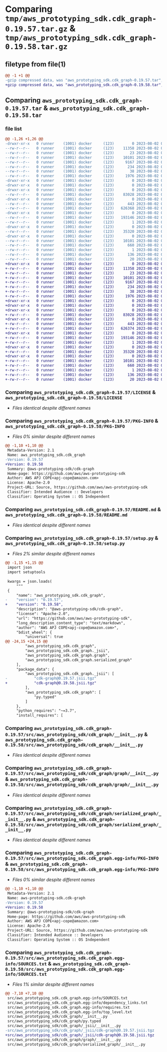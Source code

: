 # Comparing `tmp/aws_prototyping_sdk.cdk_graph-0.19.57.tar.gz` & `tmp/aws_prototyping_sdk.cdk_graph-0.19.58.tar.gz`

## filetype from file(1)

```diff
@@ -1 +1 @@
-gzip compressed data, was "aws_prototyping_sdk.cdk_graph-0.19.57.tar", last modified: Wed Aug  2 02:51:01 2023, max compression
+gzip compressed data, was "aws_prototyping_sdk.cdk_graph-0.19.58.tar", last modified: Wed Aug  2 06:29:36 2023, max compression
```

## Comparing `aws_prototyping_sdk.cdk_graph-0.19.57.tar` & `aws_prototyping_sdk.cdk_graph-0.19.58.tar`

### file list

```diff
@@ -1,26 +1,26 @@
-drwxr-xr-x   0 runner    (1001) docker     (123)        0 2023-08-02 02:51:01.937218 aws_prototyping_sdk.cdk_graph-0.19.57/
--rw-r--r--   0 runner    (1001) docker     (123)    11358 2023-08-02 02:50:51.000000 aws_prototyping_sdk.cdk_graph-0.19.57/LICENSE
--rw-r--r--   0 runner    (1001) docker     (123)       23 2023-08-02 02:50:51.000000 aws_prototyping_sdk.cdk_graph-0.19.57/MANIFEST.in
--rw-r--r--   0 runner    (1001) docker     (123)    10101 2023-08-02 02:51:01.937218 aws_prototyping_sdk.cdk_graph-0.19.57/PKG-INFO
--rw-r--r--   0 runner    (1001) docker     (123)     9167 2023-08-02 02:50:51.000000 aws_prototyping_sdk.cdk_graph-0.19.57/README.md
--rw-r--r--   0 runner    (1001) docker     (123)      234 2023-08-02 02:50:51.000000 aws_prototyping_sdk.cdk_graph-0.19.57/pyproject.toml
--rw-r--r--   0 runner    (1001) docker     (123)       38 2023-08-02 02:51:01.937218 aws_prototyping_sdk.cdk_graph-0.19.57/setup.cfg
--rw-r--r--   0 runner    (1001) docker     (123)     1976 2023-08-02 02:50:51.000000 aws_prototyping_sdk.cdk_graph-0.19.57/setup.py
-drwxr-xr-x   0 runner    (1001) docker     (123)        0 2023-08-02 02:51:01.929217 aws_prototyping_sdk.cdk_graph-0.19.57/src/
-drwxr-xr-x   0 runner    (1001) docker     (123)        0 2023-08-02 02:51:01.933218 aws_prototyping_sdk.cdk_graph-0.19.57/src/aws_prototyping_sdk/
-drwxr-xr-x   0 runner    (1001) docker     (123)        0 2023-08-02 02:51:01.933218 aws_prototyping_sdk.cdk_graph-0.19.57/src/aws_prototyping_sdk/cdk_graph/
--rw-r--r--   0 runner    (1001) docker     (123)    83028 2023-08-02 02:50:51.000000 aws_prototyping_sdk.cdk_graph-0.19.57/src/aws_prototyping_sdk/cdk_graph/__init__.py
-drwxr-xr-x   0 runner    (1001) docker     (123)        0 2023-08-02 02:51:01.933218 aws_prototyping_sdk.cdk_graph-0.19.57/src/aws_prototyping_sdk/cdk_graph/_jsii/
--rw-r--r--   0 runner    (1001) docker     (123)      443 2023-08-02 02:50:51.000000 aws_prototyping_sdk.cdk_graph-0.19.57/src/aws_prototyping_sdk/cdk_graph/_jsii/__init__.py
--rw-r--r--   0 runner    (1001) docker     (123)   626368 2023-08-02 02:50:51.000000 aws_prototyping_sdk.cdk_graph-0.19.57/src/aws_prototyping_sdk/cdk_graph/_jsii/cdk-graph@0.19.57.jsii.tgz
-drwxr-xr-x   0 runner    (1001) docker     (123)        0 2023-08-02 02:51:01.937218 aws_prototyping_sdk.cdk_graph-0.19.57/src/aws_prototyping_sdk/cdk_graph/graph/
--rw-r--r--   0 runner    (1001) docker     (123)   193146 2023-08-02 02:50:51.000000 aws_prototyping_sdk.cdk_graph-0.19.57/src/aws_prototyping_sdk/cdk_graph/graph/__init__.py
--rw-r--r--   0 runner    (1001) docker     (123)        1 2023-08-02 02:50:51.000000 aws_prototyping_sdk.cdk_graph-0.19.57/src/aws_prototyping_sdk/cdk_graph/py.typed
-drwxr-xr-x   0 runner    (1001) docker     (123)        0 2023-08-02 02:51:01.937218 aws_prototyping_sdk.cdk_graph-0.19.57/src/aws_prototyping_sdk/cdk_graph/serialized_graph/
--rw-r--r--   0 runner    (1001) docker     (123)    35320 2023-08-02 02:50:51.000000 aws_prototyping_sdk.cdk_graph-0.19.57/src/aws_prototyping_sdk/cdk_graph/serialized_graph/__init__.py
-drwxr-xr-x   0 runner    (1001) docker     (123)        0 2023-08-02 02:51:01.933218 aws_prototyping_sdk.cdk_graph-0.19.57/src/aws_prototyping_sdk.cdk_graph.egg-info/
--rw-r--r--   0 runner    (1001) docker     (123)    10101 2023-08-02 02:51:01.000000 aws_prototyping_sdk.cdk_graph-0.19.57/src/aws_prototyping_sdk.cdk_graph.egg-info/PKG-INFO
--rw-r--r--   0 runner    (1001) docker     (123)      660 2023-08-02 02:51:01.000000 aws_prototyping_sdk.cdk_graph-0.19.57/src/aws_prototyping_sdk.cdk_graph.egg-info/SOURCES.txt
--rw-r--r--   0 runner    (1001) docker     (123)        1 2023-08-02 02:51:01.000000 aws_prototyping_sdk.cdk_graph-0.19.57/src/aws_prototyping_sdk.cdk_graph.egg-info/dependency_links.txt
--rw-r--r--   0 runner    (1001) docker     (123)      136 2023-08-02 02:51:01.000000 aws_prototyping_sdk.cdk_graph-0.19.57/src/aws_prototyping_sdk.cdk_graph.egg-info/requires.txt
--rw-r--r--   0 runner    (1001) docker     (123)       20 2023-08-02 02:51:01.000000 aws_prototyping_sdk.cdk_graph-0.19.57/src/aws_prototyping_sdk.cdk_graph.egg-info/top_level.txt
+drwxr-xr-x   0 runner    (1001) docker     (123)        0 2023-08-02 06:29:36.402761 aws_prototyping_sdk.cdk_graph-0.19.58/
+-rw-r--r--   0 runner    (1001) docker     (123)    11358 2023-08-02 06:29:26.000000 aws_prototyping_sdk.cdk_graph-0.19.58/LICENSE
+-rw-r--r--   0 runner    (1001) docker     (123)       23 2023-08-02 06:29:26.000000 aws_prototyping_sdk.cdk_graph-0.19.58/MANIFEST.in
+-rw-r--r--   0 runner    (1001) docker     (123)    10101 2023-08-02 06:29:36.402761 aws_prototyping_sdk.cdk_graph-0.19.58/PKG-INFO
+-rw-r--r--   0 runner    (1001) docker     (123)     9167 2023-08-02 06:29:26.000000 aws_prototyping_sdk.cdk_graph-0.19.58/README.md
+-rw-r--r--   0 runner    (1001) docker     (123)      234 2023-08-02 06:29:26.000000 aws_prototyping_sdk.cdk_graph-0.19.58/pyproject.toml
+-rw-r--r--   0 runner    (1001) docker     (123)       38 2023-08-02 06:29:36.402761 aws_prototyping_sdk.cdk_graph-0.19.58/setup.cfg
+-rw-r--r--   0 runner    (1001) docker     (123)     1976 2023-08-02 06:29:26.000000 aws_prototyping_sdk.cdk_graph-0.19.58/setup.py
+drwxr-xr-x   0 runner    (1001) docker     (123)        0 2023-08-02 06:29:36.398761 aws_prototyping_sdk.cdk_graph-0.19.58/src/
+drwxr-xr-x   0 runner    (1001) docker     (123)        0 2023-08-02 06:29:36.398761 aws_prototyping_sdk.cdk_graph-0.19.58/src/aws_prototyping_sdk/
+drwxr-xr-x   0 runner    (1001) docker     (123)        0 2023-08-02 06:29:36.398761 aws_prototyping_sdk.cdk_graph-0.19.58/src/aws_prototyping_sdk/cdk_graph/
+-rw-r--r--   0 runner    (1001) docker     (123)    83028 2023-08-02 06:29:26.000000 aws_prototyping_sdk.cdk_graph-0.19.58/src/aws_prototyping_sdk/cdk_graph/__init__.py
+drwxr-xr-x   0 runner    (1001) docker     (123)        0 2023-08-02 06:29:36.398761 aws_prototyping_sdk.cdk_graph-0.19.58/src/aws_prototyping_sdk/cdk_graph/_jsii/
+-rw-r--r--   0 runner    (1001) docker     (123)      443 2023-08-02 06:29:26.000000 aws_prototyping_sdk.cdk_graph-0.19.58/src/aws_prototyping_sdk/cdk_graph/_jsii/__init__.py
+-rw-r--r--   0 runner    (1001) docker     (123)   626374 2023-08-02 06:29:26.000000 aws_prototyping_sdk.cdk_graph-0.19.58/src/aws_prototyping_sdk/cdk_graph/_jsii/cdk-graph@0.19.58.jsii.tgz
+drwxr-xr-x   0 runner    (1001) docker     (123)        0 2023-08-02 06:29:36.402761 aws_prototyping_sdk.cdk_graph-0.19.58/src/aws_prototyping_sdk/cdk_graph/graph/
+-rw-r--r--   0 runner    (1001) docker     (123)   193146 2023-08-02 06:29:26.000000 aws_prototyping_sdk.cdk_graph-0.19.58/src/aws_prototyping_sdk/cdk_graph/graph/__init__.py
+-rw-r--r--   0 runner    (1001) docker     (123)        1 2023-08-02 06:29:26.000000 aws_prototyping_sdk.cdk_graph-0.19.58/src/aws_prototyping_sdk/cdk_graph/py.typed
+drwxr-xr-x   0 runner    (1001) docker     (123)        0 2023-08-02 06:29:36.402761 aws_prototyping_sdk.cdk_graph-0.19.58/src/aws_prototyping_sdk/cdk_graph/serialized_graph/
+-rw-r--r--   0 runner    (1001) docker     (123)    35320 2023-08-02 06:29:26.000000 aws_prototyping_sdk.cdk_graph-0.19.58/src/aws_prototyping_sdk/cdk_graph/serialized_graph/__init__.py
+drwxr-xr-x   0 runner    (1001) docker     (123)        0 2023-08-02 06:29:36.398761 aws_prototyping_sdk.cdk_graph-0.19.58/src/aws_prototyping_sdk.cdk_graph.egg-info/
+-rw-r--r--   0 runner    (1001) docker     (123)    10101 2023-08-02 06:29:36.000000 aws_prototyping_sdk.cdk_graph-0.19.58/src/aws_prototyping_sdk.cdk_graph.egg-info/PKG-INFO
+-rw-r--r--   0 runner    (1001) docker     (123)      660 2023-08-02 06:29:36.000000 aws_prototyping_sdk.cdk_graph-0.19.58/src/aws_prototyping_sdk.cdk_graph.egg-info/SOURCES.txt
+-rw-r--r--   0 runner    (1001) docker     (123)        1 2023-08-02 06:29:36.000000 aws_prototyping_sdk.cdk_graph-0.19.58/src/aws_prototyping_sdk.cdk_graph.egg-info/dependency_links.txt
+-rw-r--r--   0 runner    (1001) docker     (123)      136 2023-08-02 06:29:36.000000 aws_prototyping_sdk.cdk_graph-0.19.58/src/aws_prototyping_sdk.cdk_graph.egg-info/requires.txt
+-rw-r--r--   0 runner    (1001) docker     (123)       20 2023-08-02 06:29:36.000000 aws_prototyping_sdk.cdk_graph-0.19.58/src/aws_prototyping_sdk.cdk_graph.egg-info/top_level.txt
```

### Comparing `aws_prototyping_sdk.cdk_graph-0.19.57/LICENSE` & `aws_prototyping_sdk.cdk_graph-0.19.58/LICENSE`

 * *Files identical despite different names*

### Comparing `aws_prototyping_sdk.cdk_graph-0.19.57/PKG-INFO` & `aws_prototyping_sdk.cdk_graph-0.19.58/PKG-INFO`

 * *Files 0% similar despite different names*

```diff
@@ -1,10 +1,10 @@
 Metadata-Version: 2.1
 Name: aws_prototyping_sdk.cdk_graph
-Version: 0.19.57
+Version: 0.19.58
 Summary: @aws-prototyping-sdk/cdk-graph
 Home-page: https://github.com/aws/aws-prototyping-sdk
 Author: AWS APJ COPE<apj-cope@amazon.com>
 License: Apache-2.0
 Project-URL: Source, https://github.com/aws/aws-prototyping-sdk
 Classifier: Intended Audience :: Developers
 Classifier: Operating System :: OS Independent
```

### Comparing `aws_prototyping_sdk.cdk_graph-0.19.57/README.md` & `aws_prototyping_sdk.cdk_graph-0.19.58/README.md`

 * *Files identical despite different names*

### Comparing `aws_prototyping_sdk.cdk_graph-0.19.57/setup.py` & `aws_prototyping_sdk.cdk_graph-0.19.58/setup.py`

 * *Files 2% similar despite different names*

```diff
@@ -1,15 +1,15 @@
 import json
 import setuptools
 
 kwargs = json.loads(
     """
 {
     "name": "aws_prototyping_sdk.cdk_graph",
-    "version": "0.19.57",
+    "version": "0.19.58",
     "description": "@aws-prototyping-sdk/cdk-graph",
     "license": "Apache-2.0",
     "url": "https://github.com/aws/aws-prototyping-sdk",
     "long_description_content_type": "text/markdown",
     "author": "AWS APJ COPE<apj-cope@amazon.com>",
     "bdist_wheel": {
         "universal": true
@@ -24,15 +24,15 @@
         "aws_prototyping_sdk.cdk_graph",
         "aws_prototyping_sdk.cdk_graph._jsii",
         "aws_prototyping_sdk.cdk_graph.graph",
         "aws_prototyping_sdk.cdk_graph.serialized_graph"
     ],
     "package_data": {
         "aws_prototyping_sdk.cdk_graph._jsii": [
-            "cdk-graph@0.19.57.jsii.tgz"
+            "cdk-graph@0.19.58.jsii.tgz"
         ],
         "aws_prototyping_sdk.cdk_graph": [
             "py.typed"
         ]
     },
     "python_requires": "~=3.7",
     "install_requires": [
```

### Comparing `aws_prototyping_sdk.cdk_graph-0.19.57/src/aws_prototyping_sdk/cdk_graph/__init__.py` & `aws_prototyping_sdk.cdk_graph-0.19.58/src/aws_prototyping_sdk/cdk_graph/__init__.py`

 * *Files identical despite different names*

### Comparing `aws_prototyping_sdk.cdk_graph-0.19.57/src/aws_prototyping_sdk/cdk_graph/graph/__init__.py` & `aws_prototyping_sdk.cdk_graph-0.19.58/src/aws_prototyping_sdk/cdk_graph/graph/__init__.py`

 * *Files identical despite different names*

### Comparing `aws_prototyping_sdk.cdk_graph-0.19.57/src/aws_prototyping_sdk/cdk_graph/serialized_graph/__init__.py` & `aws_prototyping_sdk.cdk_graph-0.19.58/src/aws_prototyping_sdk/cdk_graph/serialized_graph/__init__.py`

 * *Files identical despite different names*

### Comparing `aws_prototyping_sdk.cdk_graph-0.19.57/src/aws_prototyping_sdk.cdk_graph.egg-info/PKG-INFO` & `aws_prototyping_sdk.cdk_graph-0.19.58/src/aws_prototyping_sdk.cdk_graph.egg-info/PKG-INFO`

 * *Files 0% similar despite different names*

```diff
@@ -1,10 +1,10 @@
 Metadata-Version: 2.1
 Name: aws-prototyping-sdk.cdk-graph
-Version: 0.19.57
+Version: 0.19.58
 Summary: @aws-prototyping-sdk/cdk-graph
 Home-page: https://github.com/aws/aws-prototyping-sdk
 Author: AWS APJ COPE<apj-cope@amazon.com>
 License: Apache-2.0
 Project-URL: Source, https://github.com/aws/aws-prototyping-sdk
 Classifier: Intended Audience :: Developers
 Classifier: Operating System :: OS Independent
```

### Comparing `aws_prototyping_sdk.cdk_graph-0.19.57/src/aws_prototyping_sdk.cdk_graph.egg-info/SOURCES.txt` & `aws_prototyping_sdk.cdk_graph-0.19.58/src/aws_prototyping_sdk.cdk_graph.egg-info/SOURCES.txt`

 * *Files 1% similar despite different names*

```diff
@@ -7,10 +7,10 @@
 src/aws_prototyping_sdk.cdk_graph.egg-info/SOURCES.txt
 src/aws_prototyping_sdk.cdk_graph.egg-info/dependency_links.txt
 src/aws_prototyping_sdk.cdk_graph.egg-info/requires.txt
 src/aws_prototyping_sdk.cdk_graph.egg-info/top_level.txt
 src/aws_prototyping_sdk/cdk_graph/__init__.py
 src/aws_prototyping_sdk/cdk_graph/py.typed
 src/aws_prototyping_sdk/cdk_graph/_jsii/__init__.py
-src/aws_prototyping_sdk/cdk_graph/_jsii/cdk-graph@0.19.57.jsii.tgz
+src/aws_prototyping_sdk/cdk_graph/_jsii/cdk-graph@0.19.58.jsii.tgz
 src/aws_prototyping_sdk/cdk_graph/graph/__init__.py
 src/aws_prototyping_sdk/cdk_graph/serialized_graph/__init__.py
```

